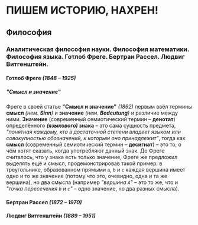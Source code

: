 # ПИШЕМ ИСТОРИЮ, НАХРЕН!

## Философия

### Аналитическая философия науки. Философия математики. Философия языка. Готлоб Фреге. Бертран Рассел. Людвиг Витгенштейн.

#### Готлоб Фреге *(1848 – 1925)*

##### "Смысл и значение"

Фреге в своей статье **"Смысл и значение"** *(1892)* первым ввёл термины **смысл** *(нем. **Sinn**)* и **значение** *(нем. **Bedeutung**)* и различие между ними. **Значение** (современный семиотический термин – **денотат**) определённого ***(языкового)* знака** – это сама сущность предмета, *"понятная каждому, кто в достаточной степени владеет языком или совокупностью обозначений, к которым оно принадлежит"*, тогда как **смысл** (современный семиотический термин – **десигнат**) – это то, о чём хотят сказать, когда употребляют данный знак. До Фреге считалось, что у знака есть только значение, Фреге же предложил выделять ещё и смысл, продемонстрировав такой пример: в треугольнике, образованном прямыми `a`, `b` и `c` каждая вершина имеет одно и то же значение (потому что это, очевидно, одна и та же вершина), но два смысла (например *"вершина `A`"* – это то же, что и *"точка пересечения `b` и `c`"* – одно значение, но два разных смысла).

#### Бертран Рассел *(1872 – 1970)*

#### Людвиг Витгенштейн *(1889 – 1951)*